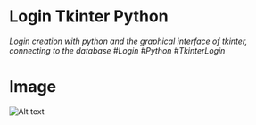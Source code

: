 # Login Tkinter Python 
 _Login creation with python and the graphical interface of tkinter, connecting to the database #Login #Python #TkinterLogin_

# Image
![Alt text](https://imgur.com/CuPzJdS.png)
